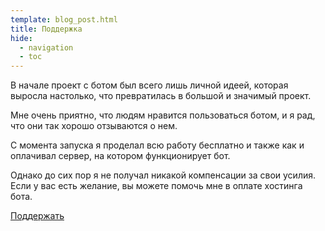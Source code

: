 ```yaml
---
template: blog_post.html
title: Поддержка
hide:
  - navigation
  - toc
---
```

В начале проект с ботом был всего лишь личной идеей, которая выросла настолько, 
что превратилась в большой и значимый проект.

Мне очень приятно, что людям нравится пользоваться ботом, 
и я рад, что они так хорошо отзываются о нем.

С момента запуска я проделал всю работу бесплатно и также как и оплачивал сервер, 
на котором функционирует бот.

Однако до сих пор я не получал никакой компенсации за свои усилия. 
Если у вас есть желание, вы можете помочь мне в оплате хостинга бота.

[Поддержать](https://yoomoney.ru/transfer/a2c?skr_destinationCardSynonim=k9R-mWoHlS0MsbZwSWW56pAE.SC.002.202308)